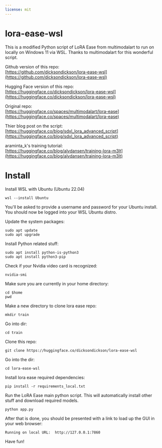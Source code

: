 ```yaml
---
license: mit
---
```


# lora-ease-wsl

This is a modified Python script of LoRA Ease from multimodalart to run on locally on Windows 11 via WSL. Thanks to multimodalart for this wonderful script.


Github version of this repo:  
[https://github.com/dicksondickson/lora-ease-wsl](https://github.com/dicksondickson/lora-ease-wsl)  


Hugging Face version of this repo:   
[https://huggingface.co/dicksondickson/lora-ease-wsl](https://huggingface.co/dicksondickson/lora-ease-wsl)   



Original repo:  
[https://huggingface.co/spaces/multimodalart/lora-ease](https://huggingface.co/spaces/multimodalart/lora-ease)  


Thier blog post on the script:  
[https://huggingface.co/blog/sdxl_lora_advanced_script](https://huggingface.co/blog/sdxl_lora_advanced_script)  


araminta_k's training tutorial:  
[https://huggingface.co/blog/alvdansen/training-lora-m3lt](https://huggingface.co/blog/alvdansen/training-lora-m3lt)  



# Install  

Install WSL with Ubuntu (Ubuntu 22.04)  

`wsl --install Ubuntu`  

You'll be asked to provide a username and password for your Ubuntu install.  
You should now be logged into your WSL Ubuntu distro.

Update the system packages:   

`sudo apt update`   
`sudo apt upgrade`   

Install Python related stuff:   

`sudo apt install python-is-python3`   
`sudo apt install python3-pip`   

Check if your Nvidia video card is recognized:   

`nvidia-smi`   

Make sure you are currently in your home directory:   

`cd $home`   
`pwd`   

Make a new directory to clone lora ease repo:   

`mkdir train`   

Go into dir:   

`cd train`   

Clone this repo:   

`git clone https://huggingface.co/dicksondickson/lora-ease-wsl`

Go into the dir:   

`cd lora-ease-wsl`   

Install lora ease required dependencies:   

`pip install -r requirements_local.txt`   

Run the LoRA Ease main python script. This will automatically install other stuff and download required models.   

`python app.py`   

After that is done, you should be presented with a link to load up the GUI in your web browser:   

`Running on local URL:  http://127.0.0.1:7860`   

Have fun!   


